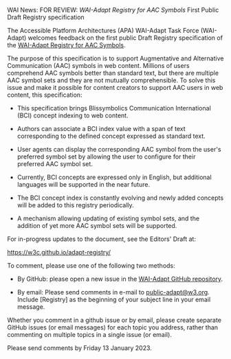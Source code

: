 WAI News:
FOR REVIEW: *WAI-Adapt Registry for AAC Symbols* First Public Draft Registry specification

The Accessible Platform Architectures (APA) WAI-Adapt Task Force (WAI-Adapt) welcomes feedback on the first public Draft Registry specification of the [WAI-Adapt Registry for AAC Symbols](https://www.w3.org/TR/adapt-registry/).

The purpose of this specification is to support Augmentative and Alternative Communication (AAC) symbols in web content. Millions of users comprehend AAC symbols better than standard text, but there are multiple AAC symbol sets and they are not mutually comprehensible. To solve this issue and make it possible for content creators to support AAC users in web content, this specification:

- This specification brings Blissymbolics Communication International (BCI) concept indexing to web content.

- Authors can associate a BCI index value with a span of text corresponding to the defined concept expressed as standard text.

- User agents can display the corresponding AAC symbol from the user's preferred symbol set by allowing the user to configure for their preferred AAC symbol set.

- Currently, BCI concepts are expressed only in English, but additional languages will be supported in the near future.

- The BCI concept index is constantly evolving and newly added concepts will be added to this registry periodically.

- A mechanism allowing updating of existing symbol sets, and the addition of yet more AAC symbol sets will be supported.


For in-progress updates to the document, see the Editors' Draft at:

https://w3c.github.io/adapt-registry/

To comment, please use one of the following two methods:

* By GitHub:
please open a new issue in the [WAI-Adapt GitHub repository](https://github.com/w3c/adapt/issues/new).

* By email:
Please send comments in e-mail to <public-adapt@w3.org>. Include \[Registry\] as the beginning of your subject line in your email message.

Whether you comment in a github issue or by email, please create separate GitHub issues (or email messages) for each topic you address, rather than commenting on multiple topics in a single issue (or email).

Please send comments by Friday 13 January 2023.

